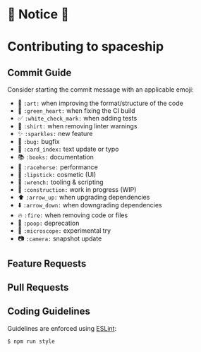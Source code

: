 # 🚧 Notice 🚧

# Contributing to spaceship

## Commit Guide
Consider starting the commit message with an applicable emoji:

* 🎨 `:art:`              when improving the format/structure of the code
* 💚 `:green_heart:`      when fixing the CI build
* ✅ `:white_check_mark:` when adding tests
* 👕 `:shirt:`            when removing linter warnings
* ✨ `:sparkles:`         new feature
* 🐛 `:bug:`              bugfix
* 📇 `:card_index:`       text update or typo
* 📚 `:books:`            documentation
* 🐎 `:racehorse:`        performance
* 💄 `:lipstick:`         cosmetic (UI)
* 🔧 `:wrench:`           tooling & scripting
* 🚧 `:construction:`     work in progress (WIP)
* ⬆️  `:arrow_up:`         when upgrading dependencies
* ⬇️  `:arrow_down:`       when downgrading dependencies
* 🔥 `:fire:`             when removing code or files
* 💩 `:poop:`             deprecation
* 🔬 `:microscope:`       experimental try
* 📷 `:camera:`           snapshot update

## Feature Requests


## Pull Requests


## Coding Guidelines

Guidelines are enforced using [ESLint](https://www.npmjs.com/package/eslint):
```bash
$ npm run style
```
